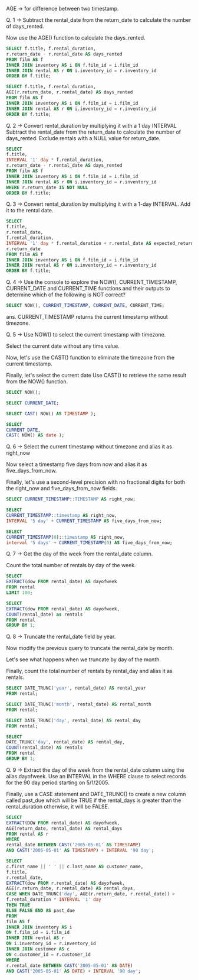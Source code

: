 AGE -> for difference between two timestamp.

Q. 1 -> Subtract the rental_date from the return_date to calculate the number of days_rented.

Now use the AGE() function to calculate the days_rented.

```sql
SELECT f.title, f.rental_duration,
r.return_date - r.rental_date AS days_rented
FROM film AS f
INNER JOIN inventory AS i ON f.film_id = i.film_id
INNER JOIN rental AS r ON i.inventory_id = r.inventory_id
ORDER BY f.title;

SELECT f.title, f.rental_duration,
AGE(r.return_date, r.rental_date) AS days_rented
FROM film AS f
INNER JOIN inventory AS i ON f.film_id = i.film_id
INNER JOIN rental AS r ON i.inventory_id = r.inventory_id
ORDER BY f.title;
```

Q. 2 -> Convert rental_duration by multiplying it with a 1 day INTERVAL
Subtract the rental_date from the return_date to calculate the number of days_rented.
Exclude rentals with a NULL value for return_date.

```sql
SELECT
f.title,
INTERVAL '1' day * f.rental_duration,
r.return_date - r.rental_date AS days_rented
FROM film AS f
INNER JOIN inventory AS i ON f.film_id = i.film_id
INNER JOIN rental AS r ON i.inventory_id = r.inventory_id
WHERE r.return_date IS NOT NULL
ORDER BY f.title;
```

Q. 3 -> Convert rental_duration by multiplying it with a 1-day INTERVAL.
Add it to the rental date.

```sql
SELECT
f.title,
r.rental_date,
f.rental_duration,
INTERVAL '1' day * f.rental_duration + r.rental_date AS expected_return_date,
r.return_date
FROM film AS f
INNER JOIN inventory AS i ON f.film_id = i.film_id
INNER JOIN rental AS r ON i.inventory_id = r.inventory_id
ORDER BY f.title;
```

Q. 4 -> Use the console to explore the NOW(), CURRENT_TIMESTAMP, CURRENT_DATE and CURRENT_TIME functions and their outputs to determine which of the following is NOT correct?

```sql
SELECT NOW(), CURRENT_TIMESTAMP, CURRENT_DATE, CURRENT_TIME;
```

ans. CURRENT_TIMESTAMP returns the current timestamp without timezone.

Q. 5 -> Use NOW() to select the current timestamp with timezone.

Select the current date without any time value.

Now, let's use the CAST() function to eliminate the timezone from the current timestamp.

Finally, let's select the current date
Use CAST() to retrieve the same result from the NOW() function.

```sql
SELECT NOW();

SELECT CURRENT_DATE;

SELECT CAST( NOW() AS TIMESTAMP );

SELECT
CURRENT_DATE,
CAST( NOW() AS date );
```

Q. 6 -> Select the current timestamp without timezone and alias it as right_now

Now select a timestamp five days from now and alias it as five_days_from_now.

Finally, let's use a second-level precision with no fractional digits for both the right_now and five_days_from_now fields.

```sql
SELECT CURRENT_TIMESTAMP::TIMESTAMP AS right_now;

SELECT
CURRENT_TIMESTAMP::timestamp AS right_now,
INTERVAL '5 day' + CURRENT_TIMESTAMP AS five_days_from_now;

SELECT
CURRENT_TIMESTAMP(0)::timestamp AS right_now,
interval '5 days' + CURRENT_TIMESTAMP(0) AS five_days_from_now;
```

Q. 7 -> Get the day of the week from the rental_date column.

Count the total number of rentals by day of the week.

```sql
SELECT
EXTRACT(dow FROM rental_date) AS dayofweek
FROM rental
LIMIT 100;

SELECT
EXTRACT(dow FROM rental_date) AS dayofweek,
COUNT(rental_date) as rentals
FROM rental
GROUP BY 1;
```

Q. 8 -> Truncate the rental_date field by year.

Now modify the previous query to truncate the rental_date by month.

Let's see what happens when we truncate by day of the month.

Finally, count the total number of rentals by rental_day and alias it as rentals.

```sql
SELECT DATE_TRUNC('year', rental_date) AS rental_year
FROM rental;

SELECT DATE_TRUNC('month', rental_date) AS rental_month
FROM rental;

SELECT DATE_TRUNC('day', rental_date) AS rental_day
FROM rental;

SELECT
DATE_TRUNC('day', rental_date) AS rental_day,
COUNT(rental_date) AS rentals
FROM rental
GROUP BY 1;
```

Q. 9 -> Extract the day of the week from the rental_date column using the alias dayofweek.
Use an INTERVAL in the WHERE clause to select records for the 90 day period starting on 5/1/2005.

Finally, use a CASE statement and DATE_TRUNC() to create a new column called past_due which will be TRUE if the rental_days is greater than the rental_duration otherwise, it will be FALSE.

```sql
SELECT
EXTRACT(DOW FROM rental_date) AS dayofweek,
AGE(return_date, rental_date) AS rental_days
FROM rental AS r
WHERE
rental_date BETWEEN CAST('2005-05-01' AS TIMESTAMP)
AND CAST('2005-05-01' AS TIMESTAMP) + INTERVAL '90 day';

SELECT
c.first_name || ' ' || c.last_name AS customer_name,
f.title,
r.rental_date,
EXTRACT(dow FROM r.rental_date) AS dayofweek,
AGE(r.return_date, r.rental_date) AS rental_days,
CASE WHEN DATE_TRUNC('day', AGE(r.return_date, r.rental_date)) >
f.rental_duration * INTERVAL '1' day
THEN TRUE
ELSE FALSE END AS past_due
FROM
film AS f
INNER JOIN inventory AS i
ON f.film_id = i.film_id
INNER JOIN rental AS r
ON i.inventory_id = r.inventory_id
INNER JOIN customer AS c
ON c.customer_id = r.customer_id
WHERE
r.rental_date BETWEEN CAST('2005-05-01' AS DATE)
AND CAST('2005-05-01' AS DATE) + INTERVAL '90 day';
```
